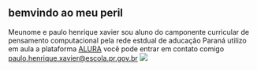 ## bemvindo ao meu peril
Meunome e paulo henrique xavier
sou aluno do camponente curricular de pensamento computacional pela rede estdual de aducação Paraná
utilizo em aula a plataforma 
[ALURA](https:www.alura.com.br)
você pode entrar em contato comigo
paulo.henrique.xavier@escola.pr.gov.br
![](https://media1.tenor.com/m/Y0I25ODj9qkAAAAd/cadeirada-apresentador.gif)
